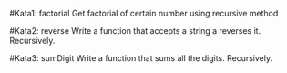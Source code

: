 #Kata1: factorial
Get factorial of certain number using recursive method

#Kata2: reverse
Write a function that accepts a string a reverses it. Recursively.

#Kata3: sumDigit
Write a function that sums all the digits. Recursively.
